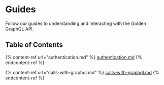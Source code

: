 # Guides

Follow our guides to understanding and interacting with the Golden GraphQL API.

## Table of Contents

{% content-ref url="authentication.md" %}
[authentication.md](authentication.md)
{% endcontent-ref %}

{% content-ref url="calls-with-graphql.md" %}
[calls-with-graphql.md](calls-with-graphql.md)
{% endcontent-ref %}
